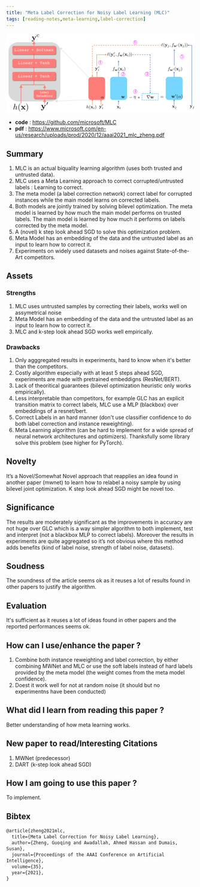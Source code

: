 ```yaml
---
title: "Meta Label Correction for Noisy Label Learning (MLC)"
tags: [reading-notes,meta-learning,label-correction]
---
```


<p align="center">

![MLC](/figures/mlc.png)

</p>

* **code** : https://github.com/microsoft/MLC
* **pdf** : https://www.microsoft.com/en-us/research/uploads/prod/2020/12/aaai2021_mlc_zheng.pdf

## Summary

1. MLC is an actual biquality learning algorithm (uses both trusted and untrusted data).
2. MLC uses a Meta Learning approach to correct corrupted/untrusted labels : Learning to correct.
3. The meta model (a label correction network) correct label for corrupted instances while the main model learns on corrected labels.
4. Both models are jointly trained by solving bilevel optimization. The meta model is learned by how much the main model performs on trusted labels. The main model is learned by how much it performs on labels corrected by the meta model.
5. A (novel) k step look ahead SGD to solve this optimization problem.
6. Meta Model has an embedding of the data and the untrusted label as an input to learn how to correct it.
7. Experiments on widely used datasets and noises against State-of-the-Art competitors.

<!--truncate-->

## Assets

### Strengths

1. MLC uses untrusted samples by correcting their labels, works well on assymetrical noise
2. Meta Model has an embedding of the data and the untrusted label as an input to learn how to correct it.
3. MLC and k-step look ahead SGD works well empirically.

### Drawbacks

1. Only agggregated results in experiments, hard to know when it's better than the competitors.
2. Costly algorithm especially with at least 5 steps ahead SGD, experiments are made with pretrained embeddigns (ResNet/BERT).
3. Lack of theoritical guarantees (bilevel optimization heuristic only works empirically).
4. Less interpretable than competitors, for example GLC has an explicit transition matrix to correct labels, MLC use a MLP (blackbox) over embeddings of a resnet/bert.
5. Correct Labels in an hard manner (don't use classifier confidence to do both label correction and instance reweighting).
6. Meta Learning algorithm (can be hard to implement for a wide spread of neural network architectures and optimizers). Thanksfully some library solve this problem (see higher for PyTorch).

## Novelty

It’s a Novel/Somewhat Novel approach that reapplies an idea found in another paper (mwnet) to learn how to relabel a noisy sample by using bilevel joint optimization. K step look ahead SGD might be novel too.

## Significance

The results are moderately significant as the improvements in accuracy are not huge over GLC which is a way simpler algorithm to both implement, test and interpret (not a blackbox MLP to correct labels). Moreover the results in experiments are quite aggregated so it’s not obvious where this method adds benefits (kind of label noise, strength of label noise, datasets).

## Soudness

The soundness of the article seems ok as it reuses a lot of results found in other papers to justify the algorithm.

## Evaluation

It's sufficient as it reuses a lot of ideas found in other papers and the reported performances seems ok.

## How can I use/enhance the paper ?

1.	Combine both instance reweighting and label correction, by either combining MWNet and MLC or use the soft labels instead of hard labels provided by the meta model (the weight comes from the meta model confidence).
2.  Doest it work well for not at random noise (it should but no experimentns have been conducted)

## What did I learn from reading this paper ?

Better understanding of how meta learning works.

## New paper to read/Interesting Citations

1. MWNet (predecessor)
2. DART (k-step look ahead SGD)

## How I am going to use this paper ?

To implement.

## Bibtex

```
@article{zheng2021mlc,
  title={Meta Label Correction for Noisy Label Learning},
  author={Zheng, Guoqing and Awadallah, Ahmed Hassan and Dumais, Susan},  
  journal={Proceedings of the AAAI Conference on Artificial Intelligence},
  volume={35},
  year={2021},
}
```